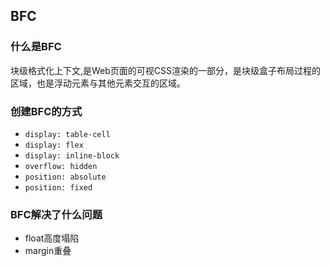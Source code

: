 ## BFC

### 什么是BFC
块级格式化上下文,是Web页面的可视CSS渲染的一部分，是块级盒子布局过程的区域，也是浮动元素与其他元素交互的区域。

### 创建BFC的方式
- `display: table-cell`
- `display: flex`
- `display: inline-block`
- `overflow: hidden`
- `position: absolute`
- `position: fixed`

### BFC解决了什么问题

- float高度塌陷
- margin重叠
